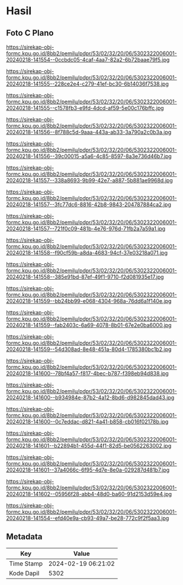 # Hasil

## Foto C Plano

https://sirekap-obj-formc.kpu.go.id/8bb2/pemilu/pdpr/53/02/32/20/06/5302322006001-20240218-141554--0ccbdc05-4caf-4aa7-82a2-6b72baae79f5.jpg

https://sirekap-obj-formc.kpu.go.id/8bb2/pemilu/pdpr/53/02/32/20/06/5302322006001-20240218-141555--228ce2e4-c279-41ef-bc30-6b14036f7538.jpg

https://sirekap-obj-formc.kpu.go.id/8bb2/pemilu/pdpr/53/02/32/20/06/5302322006001-20240218-141555--c1578fb3-e9fd-4dcd-af59-5e00c176bffc.jpg

https://sirekap-obj-formc.kpu.go.id/8bb2/pemilu/pdpr/53/02/32/20/06/5302322006001-20240218-141556--8f788c5d-9aaa-443a-ab33-3a790a2c0b3a.jpg

https://sirekap-obj-formc.kpu.go.id/8bb2/pemilu/pdpr/53/02/32/20/06/5302322006001-20240218-141556--39c00015-a5a6-4c85-8597-8a3e736d46b7.jpg

https://sirekap-obj-formc.kpu.go.id/8bb2/pemilu/pdpr/53/02/32/20/06/5302322006001-20240218-141557--338a8693-9b99-42e7-a887-5b881ae9968d.jpg

https://sirekap-obj-formc.kpu.go.id/8bb2/pemilu/pdpr/53/02/32/20/06/5302322006001-20240218-141557--3fc77dc6-8816-42b8-9843-204787884ca2.jpg

https://sirekap-obj-formc.kpu.go.id/8bb2/pemilu/pdpr/53/02/32/20/06/5302322006001-20240218-141557--721f0c09-481b-4e76-976d-71fb2a7a59a1.jpg

https://sirekap-obj-formc.kpu.go.id/8bb2/pemilu/pdpr/53/02/32/20/06/5302322006001-20240218-141558--f90cf59b-a8da-4683-94cf-37e03218a071.jpg

https://sirekap-obj-formc.kpu.go.id/8bb2/pemilu/pdpr/53/02/32/20/06/5302322006001-20240218-141558--385e91bd-87ef-49f1-9710-f2d081935e17.jpg

https://sirekap-obj-formc.kpu.go.id/8bb2/pemilu/pdpr/53/02/32/20/06/5302322006001-20240218-141559--bb24bb99-e068-4304-968a-76dd6a1f140e.jpg

https://sirekap-obj-formc.kpu.go.id/8bb2/pemilu/pdpr/53/02/32/20/06/5302322006001-20240218-141559--fab2403c-6a69-4078-8b01-67e2e0ba6000.jpg

https://sirekap-obj-formc.kpu.go.id/8bb2/pemilu/pdpr/53/02/32/20/06/5302322006001-20240218-141559--54d308ad-8e48-451a-80d4-1785380bc1b2.jpg

https://sirekap-obj-formc.kpu.go.id/8bb2/pemilu/pdpr/53/02/32/20/06/5302322006001-20240218-141600--78bf4a57-f817-4bec-b787-f398eb94d838.jpg

https://sirekap-obj-formc.kpu.go.id/8bb2/pemilu/pdpr/53/02/32/20/06/5302322006001-20240218-141600--b934984e-87b2-4a12-8bd6-d982845dad43.jpg

https://sirekap-obj-formc.kpu.go.id/8bb2/pemilu/pdpr/53/02/32/20/06/5302322006001-20240218-141600--0c7eddac-d821-4a41-b858-cb016f02178b.jpg

https://sirekap-obj-formc.kpu.go.id/8bb2/pemilu/pdpr/53/02/32/20/06/5302322006001-20240218-141601--b22894b1-455d-44f1-82d5-be0562263002.jpg

https://sirekap-obj-formc.kpu.go.id/8bb2/pemilu/pdpr/53/02/32/20/06/5302322006001-20240218-141601--37a4066c-6f95-4d7e-8e0a-029287d481b7.jpg

https://sirekap-obj-formc.kpu.go.id/8bb2/pemilu/pdpr/53/02/32/20/06/5302322006001-20240218-141602--05956f28-abb4-48d0-ba60-91d2153d59e4.jpg

https://sirekap-obj-formc.kpu.go.id/8bb2/pemilu/pdpr/53/02/32/20/06/5302322006001-20240218-141554--efd40e9a-cb93-49a7-be28-772c9f2f5aa3.jpg


## Metadata

| Key        | Value               |
| ---------- | ------------------- |
| Time Stamp | 2024-02-19 06:21:02 |
| Kode Dapil | 5302                |



